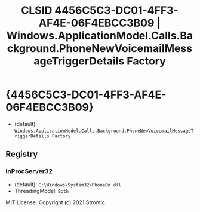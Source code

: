 ﻿---
title: "CLSID 4456C5C3-DC01-4FF3-AF4E-06F4EBCC3B09 | Windows.ApplicationModel.Calls.Background.PhoneNewVoicemailMessageTriggerDetails Factory"
excerpt: What is COM-Object CLSID 4456C5C3-DC01-4FF3-AF4E-06F4EBCC3B09?
---

# {4456C5C3-DC01-4FF3-AF4E-06F4EBCC3B09}

* (default): `Windows.ApplicationModel.Calls.Background.PhoneNewVoicemailMessageTriggerDetails Factory`

## Registry


### InProcServer32

* (default): `C:\Windows\System32\PhoneOm.dll`
* ThreadingModel: `Both`

MIT License. Copyright (c) 2021 Strontic.


